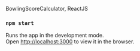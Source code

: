 BowlingScoreCalculator, ReactJS

### `npm start`

Runs the app in the development mode.\
Open [http://localhost:3000](http://localhost:3000) to view it in the browser.
